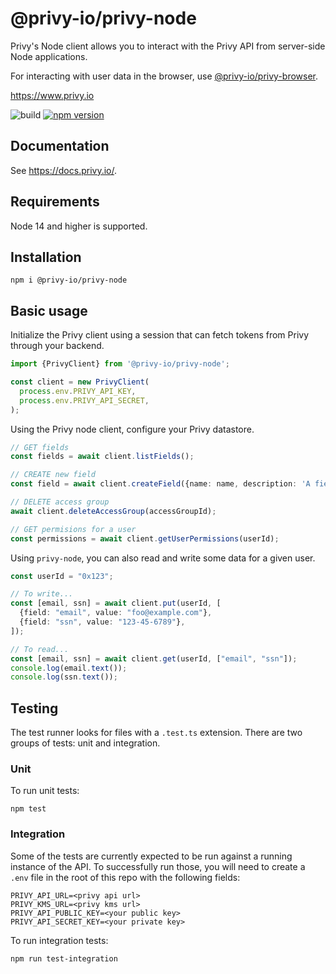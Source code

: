 # @privy-io/privy-node

Privy's Node client allows you to interact with the Privy API from server-side Node applications.

For interacting with user data in the browser, use [@privy-io/privy-browser](https://www.npmjs.com/package/@privy-io/privy-browser).

https://www.privy.io

![build](https://github.com/privy-io/privy-js/actions/workflows/tests.yml/badge.svg)
[![npm version](https://badge.fury.io/js/@privy-io%2Fprivy-node.svg)](https://www.npmjs.com/package/@privy-io/privy-node)


## Documentation

See https://docs.privy.io/.

## Requirements

Node 14 and higher is supported.

## Installation

```
npm i @privy-io/privy-node
```

## Basic usage

Initialize the Privy client using a session that can fetch tokens from Privy through your backend.

```typescript
import {PrivyClient} from '@privy-io/privy-node';

const client = new PrivyClient(
  process.env.PRIVY_API_KEY,
  process.env.PRIVY_API_SECRET,
);
```

Using the Privy node client, configure your Privy datastore.

```typescript
// GET fields
const fields = await client.listFields();

// CREATE new field
const field = await client.createField({name: name, description: 'A field'});

// DELETE access group
await client.deleteAccessGroup(accessGroupId);

// GET permisions for a user
const permissions = await client.getUserPermissions(userId);
```

Using `privy-node`, you can also read and write some data for a given user.

```typescript
const userId = "0x123";

// To write...
const [email, ssn] = await client.put(userId, [
  {field: "email", value: "foo@example.com"},
  {field: "ssn", value: "123-45-6789"},
]);

// To read...
const [email, ssn] = await client.get(userId, ["email", "ssn"]);
console.log(email.text());
console.log(ssn.text());
```

## Testing

The test runner looks for files with a `.test.ts` extension. There are two groups of tests: unit and integration.

### Unit

To run unit tests:

```
npm test
```

### Integration

Some of the tests are currently expected to be run against a running instance of the API. To successfully run those, you will need to create a `.env` file in the root of this repo with the following fields:

```
PRIVY_API_URL=<privy api url>
PRIVY_KMS_URL=<privy kms url>
PRIVY_API_PUBLIC_KEY=<your public key>
PRIVY_API_SECRET_KEY=<your private key>
```

To run integration tests:

```
npm run test-integration
```


